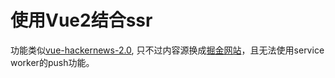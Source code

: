 # 使用Vue2结合ssr

功能类似[vue-hackernews-2.0](https://github.com/vuejs/vue-hackernews-2.0), 只不过内容源换成[掘金网站](https://juejin.im/)，且无法使用service worker的push功能。
